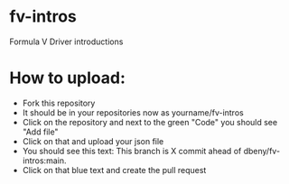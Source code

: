# fv-intros
Formula V Driver introductions

# How to upload:
- Fork this repository
- It should be in your repositories now as yourname/fv-intros
- Click on the repository and next to the green "Code" you should see "Add file"
- Click on that and upload your json file
- You should see this text:
This branch is X commit ahead of dbeny/fv-intros:main.
- Click on that blue text and create the pull request
